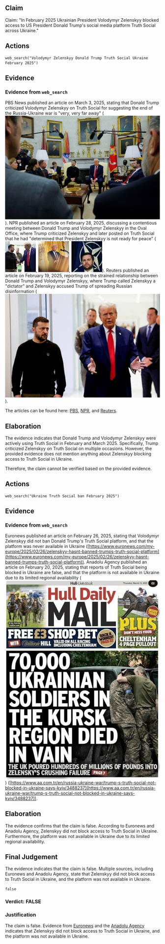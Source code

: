 ## Claim
Claim: "In February 2025 Ukrainian President Volodymyr Zelenskyy blocked access to US President Donald Trump's social media platform Truth Social across Ukraine."

## Actions
```
web_search("Volodymyr Zelenskyy Donald Trump Truth Social Ukraine February 2025")
```

## Evidence
### Evidence from `web_search`
PBS News published an article on March 3, 2025, stating that Donald Trump criticized Volodymyr Zelenskyy on Truth Social for suggesting the end of the Russia-Ukraine war is "very, very far away" (![image 1567](media/2025-08-07_18-50-1754592628-069882.jpg)). NPR published an article on February 28, 2025, discussing a contentious meeting between Donald Trump and Volodymyr Zelenskyy in the Oval Office, where Trump criticized Zelenskyy and later posted on Truth Social that he had "determined that President Zelenskyy is not ready for peace" (![image 1570](media/2025-08-07_18-50-1754592640-602508.jpg), ![image 1569](media/2025-08-07_18-50-1754592639-153450.jpg), ![image 1572](media/2025-08-07_18-50-1754592644-705128.jpg)). Reuters published an article on February 19, 2025, reporting on the strained relationship between Donald Trump and Volodymyr Zelenskyy, where Trump called Zelenskyy a "dictator" and Zelenskyy accused Trump of spreading Russian disinformation (![image 1573](media/2025-08-07_18-50-1754592657-229427.jpg)).

The articles can be found here: [PBS](https://www.pbs.org/newshour/politics/trump-slams-zelenskyy-on-truth-social-for-saying-the-end-of-the-russia-war-is-still-very-very-far-away), [NPR](https://www.npr.org/2025/02/28/nx-s1-5313079/trump-zelenskyy-meeting), and [Reuters](https://www.reuters.com/world/europe/zelenskiy-says-trump-is-disinformation-bubble-ukraine-2025-02-19/).


## Elaboration
The evidence indicates that Donald Trump and Volodymyr Zelenskyy were actively using Truth Social in February and March 2025. Specifically, Trump criticized Zelenskyy on Truth Social on multiple occasions. However, the provided evidence does not mention anything about Zelenskyy blocking access to Truth Social in Ukraine.

Therefore, the claim cannot be verified based on the provided evidence.


## Actions
```
web_search("Ukraine Truth Social ban February 2025")
```

## Evidence
### Evidence from `web_search`
Euronews published an article on February 26, 2025, stating that Volodymyr Zelenskyy did not ban Donald Trump's Truth Social platform, and that the platform was never available in Ukraine ([https://www.euronews.com/my-europe/2025/02/26/zelenskyy-hasnt-banned-trumps-truth-social-platform](https://www.euronews.com/my-europe/2025/02/26/zelenskyy-hasnt-banned-trumps-truth-social-platform)). Anadolu Agency published an article on February 20, 2025, stating that reports of Truth Social being blocked in Ukraine are false, and that the platform is not available in Ukraine due to its limited regional availability (![image 1](media/0.jpg)) ([https://www.aa.com.tr/en/russia-ukraine-war/trump-s-truth-social-not-blocked-in-ukraine-says-kyiv/3488237](https://www.aa.com.tr/en/russia-ukraine-war/trump-s-truth-social-not-blocked-in-ukraine-says-kyiv/3488237)).


## Elaboration
The evidence confirms that the claim is false. According to Euronews and Anadolu Agency, Zelenskyy did not block access to Truth Social in Ukraine. Furthermore, the platform was not available in Ukraine due to its limited regional availability.


## Final Judgement
The evidence indicates that the claim is false. Multiple sources, including Euronews and Anadolu Agency, state that Zelenskyy did not block access to Truth Social in Ukraine, and the platform was not available in Ukraine.

`false`

### Verdict: FALSE

### Justification
The claim is false. Evidence from [Euronews](https://www.euronews.com/my-europe/2025/02/26/zelenskyy-hasnt-banned-trumps-truth-social-platform) and the [Anadolu Agency](https://www.aa.com.tr/en/russia-ukraine-war/trump-s-truth-social-not-blocked-in-ukraine-says-kyiv/3488237) indicates that Zelenskyy did not block access to Truth Social in Ukraine, and the platform was not available in Ukraine.
